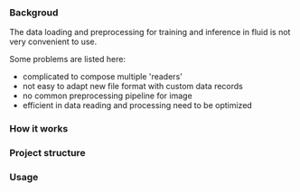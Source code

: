 ### Backgroud
The data loading and preprocessing for training and inference in fluid is not very convenient to use.

Some problems are listed here:
- complicated to compose multiple 'readers' 
- not easy to adapt new file format with custom data records
- no common preprocessing pipeline for image
- efficient in data reading and processing need to be optimized

### How it works

### Project structure

### Usage
